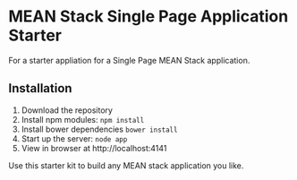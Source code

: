 # MEAN Stack Single Page Application Starter

For a starter appliation for a Single Page MEAN Stack application.


## Installation
1. Download the repository
2. Install npm modules: `npm install`
3. Install bower dependencies `bower install`
4. Start up the server: `node app`
5. View in browser at http://localhost:4141

Use this starter kit to build any MEAN stack application you like.
